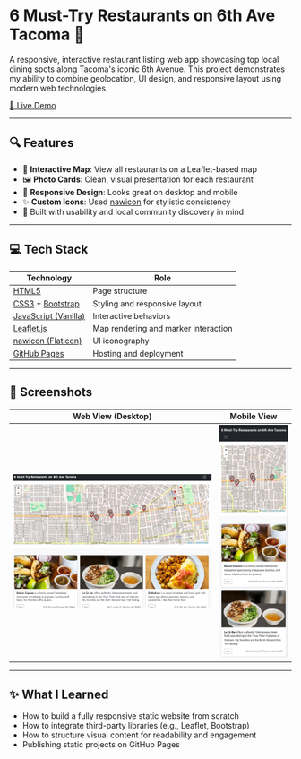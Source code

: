 # 6 Must-Try Restaurants on 6th Ave Tacoma 🍜

A responsive, interactive restaurant listing web app showcasing top local dining spots along Tacoma's iconic 6th Avenue. This project demonstrates my ability to combine geolocation, UI design, and responsive layout using modern web technologies.

[🔗 Live Demo](https://uj-k.github.io/6-Must-Try-Restaurants-on-6th-Ave-Tacoma/)

---

## 🔍 Features

- 📍 **Interactive Map**: View all restaurants on a Leaflet-based map
- 🖼️ **Photo Cards**: Clean, visual presentation for each restaurant
- 📱 **Responsive Design**: Looks great on desktop and mobile
- ✨ **Custom Icons**: Used [nawicon](https://www.flaticon.com/free-icons/restauran) for stylistic consistency
- 🧠 Built with usability and local community discovery in mind

---

## 💻 Tech Stack

| Technology | Role |
|------------|------|
| [HTML5](https://developer.mozilla.org/en-US/docs/Web/Guide/HTML/HTML5) | Page structure |
| [CSS3](https://developer.mozilla.org/en-US/docs/Web/CSS) + [Bootstrap](https://getbootstrap.com/) | Styling and responsive layout |
| [JavaScript (Vanilla)](https://developer.mozilla.org/en-US/docs/Web/JavaScript) | Interactive behaviors |
| [Leaflet.js](https://leafletjs.com/) | Map rendering and marker interaction |
| [nawicon (Flaticon)](https://www.flaticon.com/free-icons/restauran) | UI iconography |
| [GitHub Pages](https://pages.github.com/) | Hosting and deployment |

---

## 📸 Screenshots

| Web View (Desktop) | Mobile View |
|--------------------|-------------|
| ![Web](screenshots/web.png) | ![Mobile](screenshots/mobile.jpg) |

---

## ✨ What I Learned

- How to build a fully responsive static website from scratch
- How to integrate third-party libraries (e.g., Leaflet, Bootstrap)
- How to structure visual content for readability and engagement
- Publishing static projects on GitHub Pages




